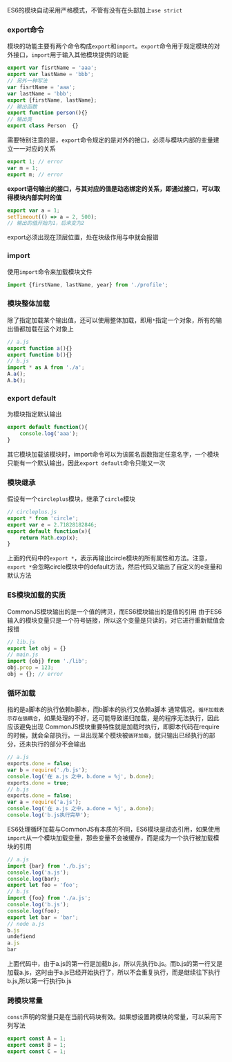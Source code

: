 ES6的模块自动采用严格模式，不管有没有在头部加上`use strict`
### export命令
模块的功能主要有两个命令构成`export`和`import`。`export`命令用于规定模块的对外接口，`import`用于输入其他模块提供的功能
```js
export var fisrtName = 'aaa';
export var lastName = 'bbb';
// 另外一种写法
var fisrtName = 'aaa';
var lastName = 'bbb';
export {firstName, lastName};
// 输出函数
export function person(){}
// 输出类
export class Person  {}
```
需要特别注意的是，`export`命令规定的是对外的接口，必须与模块内部的变量建立一一对应的关系
```js
export 1; // error
var m = 1;
export m; // error
```
**export语句输出的接口，与其对应的值是动态绑定的关系，即通过接口，可以取得模块内部实时的值**
```js
export var a = 1;
setTimeout(() => a = 2, 500);
// 输出的值开始为1，后来变为2
```
export必须出现在顶层位置，处在块级作用与中就会报错

### import
使用`import`命令来加载模块文件
```js
import {firstName, lastName, year} from './profile';
```

### 模块整体加载
除了指定加载某个输出值，还可以使用整体加载，即用`*`指定一个对象，所有的输出值都加载在这个对象上
```js
// a.js
export function a(){}
export function b(){}
// b.js
import * as A from './a';
A.a();
A.b();
```

### export default
为模块指定默认输出
```js
export default function(){
    console.log('aaa');
}
```
其它模块加载该模块时，import命令可以为该匿名函数指定任意名字，一个模块只能有一个默认输出，因此`export default`命令只能又一次

### 模块继承
假设有一个`circleplus`模块，继承了`circle`模块
```js
// circleplus.js
export * from 'circle';
export var e = 2.71828182846;
export default function(x){
    return Math.exp(x);
}
```
上面的代码中的`export *`，表示再输出circle模块的所有属性和方法。注意，`export *`会忽略circle模块中的default方法，然后代码又输出了自定义的e变量和默认方法

### ES模块加载的实质
CommonJS模块输出的是一个值的拷贝，而ES6模块输出的是值的引用
由于ES6输入的模块变量只是一个符号链接，所以这个变量是只读的，对它进行重新赋值会报错
```js
// lib.js
export let obj = {}
// main.js
import {obj} from './lib';
obj.prop = 123;
obj = {}; // error
```

### 循环加载
指的是a脚本的执行依赖b脚本，而b脚本的执行又依赖a脚本
通常情况，`循环加载表示存在强耦合`，如果处理的不好，还可能导致递归加载，是的程序无法执行，因此应该避免出现
CommonJS模块重要特性就是加载时执行，即脚本代码在require的时候，就会全部执行。一旦出现某个模块被`循环加载`，就只输出已经执行的部分，还未执行的部分不会输出
```js
// a.js
exports.done = false;
var b = require('./b.js');
console.log('在 a.js 之中，b.done = %j', b.done);
exports.done = true;
// b.js
exports.done = false;
var a = require('a.js');
console.log('在 a.js 之中，a.done = %j', a.done);
console.log('b.js执行完毕');
```

ES6处理循环加载与CommonJS有本质的不同，ES6模块是动态引用，如果使用`import`从一个模块加载变量，那些变量不会被缓存，而是成为一个执行被加载模块的引用
```js
// a.js
import {bar} from './b.js';
console.log('a.js');
console.log(bar);
export let foo = 'foo';
// b.js
import {foo} from './a.js';
console.log('b.js');
console.log(foo);
export let bar = 'bar';
// node a.js
b.js
undefiend
a.js
bar
```
上面代码中，由于a.js的第一行是加载b.js，所以先执行b.js。而b.js的第一行又是加载a.js，这时由于a.js已经开始执行了，所以不会重复执行，而是继续往下执行b.js,所以第一行执行b.js

### 跨模块常量
`const`声明的常量只是在当前代码块有效。如果想设置跨模块的常量，可以采用下列写法
```js
export const A = 1;
export const B = 1;
export const C = 1;
```